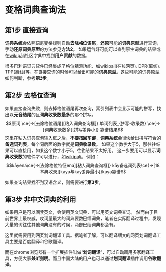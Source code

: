 # 变格词典查询法

## 第1步 直接查询
**词典系统**会依照语尾变格规则自动**去除格位语尾**，**还原**可能的**词典原型**进行查询，手动**还原词典原型**的方法参见**方法2**。
   如果运气好可能可以查到原生词典的结果或在[wikipāḷi](https://www.wikipali.org/app/dict/ "wikipāḷi在线巴利语词典")社区字典中找到**用户贡献**的数据。

很多巴利语词典软件已经集成了格位猜测功能，如wikipali(在线网页), DPR(离线), TPP(离线)等，在直接查询的时候可以给出可能的**词典原型**。这些可能的词典原型如何判断，参考**第2步**。

## 第2步 去格位查询

如果直接查询失败，则去掉格位语尾再次查询，索引列表中会显示可能的拼写，找出以**元音结尾**的且**词典收录数最多**的那个拼写。
   $$原词 \ce{->[去除格位语尾][粘入词典查询框]} 单词列表_{拼写-收录数} \ce{->[词典收录数多][拼写差异小]} 靠谱结果$$
这里在粘入词典查询输入框之后，**不要按回车键**，**词典系统**会很快给出拼写符合的**备选词列表**，每个词后面的数字就是**词典收录数**。
如果这个数字大于5，那往往结果可以直接用，如果这个数字小于5，往往结果不太好用。
这一步要用可以显示**词典收录数**的软件才可以进行，如[wikipāḷi](https://www.wikipali.org/app/dict/ "wikipāḷi在线巴利语词典")。
例如：
$$kāyena\ce{->[去除格位特征ena][粘入词典查询框]} kāy备选词列表\ce{->[18本典收录][kāya与kāy差异最小]}kāya靠谱$$

如果查询结果找不到汉语含义，则需要进行**第3步**。

## 第3步 非中文词典的利用

如果用户是可以阅读英文，会使用英文词典，可以用英文词典查词。
然而由于目前世界上最权威，收词量最大的词典要数巴缅词典，笔者在实际翻译过程中，发现大量的词往往其他词典没有的时候，两部巴缅词典都会有。

这里就需要用到网页划词翻译工具。据笔者了解，可以翻译缅文的网页划词翻译工具主要是百度翻译和谷歌翻译。

而在chrome浏览器有一个扩展插件叫做“**划词翻译**”，可以自动调用多家翻译工具，方便大家**兼听则明**。而且中国大陆的用户也可以通过**划词翻译**插件调用**谷歌翻译**。